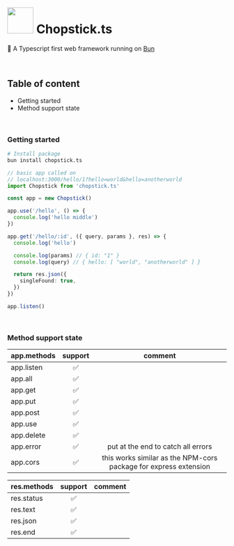 # <img src="https://github.com/sp90/chopstick.ts/blob/e71c2d3830cef14b0b1617328f07826bded1d892/misc/chopstick.svg" width="60px"></img> Chopstick.ts

🥢 A Typescript first web framework running on [Bun](https://bun.sh)

<br />

## Table of content

- Getting started
- Method support state

<br />

### Getting started

```sh
# Install package
bun install chopstick.ts
```

```ts
// basic app called on
// localhost:3000/hello/1?hello=world&hello=anotherworld
import Chopstick from 'chopstick.ts'

const app = new Chopstick()

app.use('/hello', () => {
  console.log('hello middle')
})

app.get('/hello/:id', ({ query, params }, res) => {
  console.log('hello')

  console.log(params) // { id: "1" }
  console.log(query) // { hello: [ "world", "anotherworld" ] }

  return res.json({
    singleFound: true,
  })
})

app.listen()
```

<br />

### Method support state

| app.methods | support |                             comment                              |
| ----------- | :-----: | :--------------------------------------------------------------: |
| app.listen  |   ✅    |                                                                  |
| app.all     |   ✅    |                                                                  |
| app.get     |   ✅    |                                                                  |
| app.put     |   ✅    |                                                                  |
| app.post    |   ✅    |                                                                  |
| app.use     |   ✅    |                                                                  |
| app.delete  |   ✅    |                                                                  |
| app.error   |   ✅    |                put at the end to catch all errors                |
| app.cors    |   ✅    | this works similar as the NPM-cors package for express extension |

| res.methods | support | comment |
| ----------- | :-----: | :-----: |
| res.status  |   ✅    |         |
| res.text    |   ✅    |         |
| res.json    |   ✅    |         |
| res.end     |   ✅    |         |
